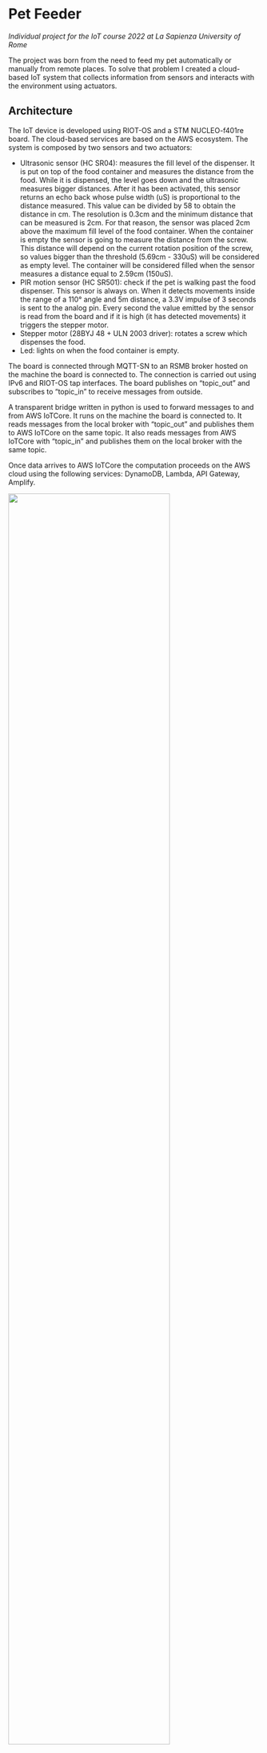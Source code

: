 # Pet Feeder
*Individual project for the IoT course 2022 at La Sapienza University of Rome*

The project was born from the need to feed my pet automatically or manually from remote places. To solve that problem I created a cloud-based IoT system that collects information from sensors and interacts with the environment using actuators.

## Architecture
The IoT device is developed using RIOT-OS and a STM NUCLEO-f401re board. The cloud-based services are based on the AWS ecosystem.
The system is composed by two sensors and two actuators:
- Ultrasonic sensor (HC SR04): measures the fill level of the dispenser. It is put on top of the food container and measures the distance from the food. While it is dispensed, the level goes down and the ultrasonic measures bigger distances.
After it has been activated, this sensor returns an echo back whose pulse width (uS) is proportional to the distance measured. This value can be divided by 58 to obtain the distance in cm. The resolution is 0.3cm and the minimum distance that can be measured is 2cm. For that reason, the sensor was placed 2cm above the maximum fill level of the food container.
When the container is empty the sensor is going to measure the distance from the screw. This distance will depend on the current rotation position of the screw, so values bigger than the threshold (5.69cm - 330uS) will be considered as empty level. The container will be considered filled when the sensor measures a distance equal to 2.59cm (150uS).
- PIR motion sensor (HC SR501): check if the pet is walking past the food dispenser. This sensor is always on. When it detects movements inside the range of a 110° angle and 5m distance, a 3.3V impulse of 3 seconds is sent to the analog pin. Every second the value emitted by the sensor is read from the board and if it is high (it has detected movements) it triggers the stepper motor.
- Stepper motor (28BYJ 48 + ULN 2003 driver): rotates a screw which dispenses the food.
- Led: lights on when the food container is empty.

The board is connected through MQTT-SN to an RSMB broker hosted on the machine the board is connected to. The connection is carried out using IPv6 and RIOT-OS tap interfaces. The board publishes on “topic_out” and subscribes to “topic_in” to receive messages from outside.

A transparent bridge written in python is used to forward messages to and from AWS IoTCore. It runs on the machine the board is connected to. It reads messages from the local broker with “topic_out” and publishes them to AWS IoTCore on the same topic. It also reads messages from AWS IoTCore with “topic_in” and publishes them on the local broker with the same topic.

Once data arrives to AWS IoTCore the computation proceeds on the AWS cloud using the following services: DynamoDB, Lambda, API Gateway, Amplify.

<img src="./Media/diagram.png" width="80%">

## Network
In the network there will be transmitted only the fill level coming from the board and the dispense message going to the board. These messages are less than 25 bytes, so even a narrow band will be suitable for our use. Low latency is required to deliver the dispense message, as the user expects its action of clicking the button on the web dashboard to be executed in the range of 1 to 5 seconds.
- The average measured latency of the system from the moment in which the ultrasonic sensor is asked to read the fill level to the point in which the result is integrated in the dashboard is less than 2 seconds. That is also because of the time the browser takes to update after it receives a message from the WebSocket.
- The average measured latency of the system from the moment in which the user requests a dispense from the dashboard to the point in which the stepper motor actually dispenses food is less than 1 second.
- The average round trip time from the moment in which the user requests a dispense from the dashboard to the point in which the new fill level is integrated in the dashboard is less than 5 seconds. That is because the fill level is measured after the dispenser has finished dispensing food and this process takes up to 2 seconds.

These latencies are short enough to not affect the usability of the system and are compliant with the objectives set before the development.

Data is transmitted every time the user asks to dispense food and every time food is dispensed (to store the fill level in the cloud). In the first case the message will have a fixed length of 22 bytes. In the second case the message will have a fixed length of 17 bytes. Clearly there will be overhead due to headers necessary to transmit the messages. MQTT-SN was chosen as the protocol to transmit messages because of its characteristics suitable for IoT applications, in particular for its small overhead.

## Logic
This IoT system follows the 'Sense-Think-Act' paradigm.

When the PIR motion sensor detects a pet walking past the dispenser it sends an impulse to an analog pin which is read every second. When the impulse is detected a callback function is called and the stepper motor is activated to do 2000 steps and dispense food. A timer is set to disable the stepper for a certain amount of time and avoid it dispensing food every time the pet walks past. The user can also dispense food from remotely using a web dashboard.

After having dispensed food, the ultrasonic sensor is activated to measure the fill level of the food container. If the value is over a threshold the led is switched on to report that it needs to be filled. If the led is on but the container has been filled, it is switched off.

The application collects and stores only the fill level coming from the ultrasonic sensor. This happens after every time food is dispensed, both if as a consequence of motion detection or if the user has manually dispensed it. These data are then stored in AWS DynamoDB to be included in the web dashboard.

The computation linked to sensors and actuators is carried on entirely on the board, while the cloud only manages the communications with the user via the web dashboard. The following AWS services were used:

DynamoDB:
- table: connections; partition key: conn_id (String)
- table: pet_feeder; partition key: id_time (Number); column: fill_level (String)

API Gateway:
- name: update_level; protocol: WebSocket; routes: connect (linked to lambda function websocket_connect.py) and disconnect (linked to lambda function websocket_disconnect.py)
- name: petfeeder_api; protocol: REST; resources: GET (linked to lambda function read_level_from_db.py) and POST (linked to lambda function publish_dispense_to_iotcore.py)

AWS Amplify:
- Code inside WebApp folder

IoTCore:
- rule: perfeeder_store; rule query statement: SELECT message FROM 'topic_out'; actions:
Insert a message into a DynamoDB table (partition key value: ${timestamp()}; write message data to this column: fill_level) and
Send a message to a lambda function (send_to_websocket.py).

Messages format:
- topic: topic_in; {“message” : “dispense”}
- topic: topic_out; {“message” : “%value”} where %value is an integer

Lambda functions:
- publish_dispense_to_iotcore: publishes the dispense message to topic_in.
- read_level_from_db: returns the elements from DynamoDB table “pet_feeder” whose id_time is not older than one hour before when it is called.
- send_to_websocket: sends the new value to all active WebSocket connections.
- websocket_connect: stores in DynamoDB table “connections” the connection id in input.
- websocket_disconnect: deletes from DynamoDB table “connections” the connection id in input.

Policies were set up using AWS IAM (Identity and Access Management) to ensure proper communication between the above services.

## How to setup and run the system

1. Configure the AWS cloud system:
- Lambda. Create five lambda functions in python using the code provided in the folder LambdaFunctions. The functions are: publish_dispense_to_iotcore, read_level_from_db, send_to_websocket, websocket_connect, websocket_disconnect.
- DynamoDB. Create two tables: connections (with partition key “conn_id” of type String) and pet_feeder (with partition key “id_time” of type Number).
- IoTCore. Create a new Thing. Then set up a new rule using the selector “SELECT message FROM 'topic_out'” and two actions: insert message in DynamoDB table (with partition key value “${timestamp()}” and write message data to the column “fill_level”) and sends a message to the lambda function “send_to_websocket.py”.
- API Gateway. Create a REST API with resources GET (linked to lambda function read_level_from_db.py) and POST (linked to lambda function publish_dispense_to_iotcore.py). Create a WebSocket API with routes “connect” (linked to lambda function websocket_connect.py) and “disconnect” (linked to lambda function websocket_disconnect.py). Inside the lambda function send_to_websocket.py update the endpoint url with the one provided by the API gateway.
- Amplify. Create a new app and upload the code provided in the WebApp folder. In the file index.js update the API endpoints into the functions webSocketLaunch, dispense and callApi.
- IAM. Set up all the policies needed to allow the services to communicate between them.

2. Connect all the sensors and actuators to the board using the following schema:
<img src="./Media/wiring.png" width="80%">

3. Clone the [mosquitto.rsmb repository](https://github.com/eclipse/mosquitto.rsmb.git) to your machine, go inside the folder mosquitto.rsmb/rsmb/src and compile the code using the command “make”. In the folder mosquitto.rsmb/rsmb create a file called config.conf and paste inside it the following code:
`listener 1885 INADDR_ANY mqtts \n ipv6 true \n listener 1886 INADDR_ANY \n ipv6 true`.
In the folder mosquitto.rsmb/rsmb launch the command “./src/broker_mqtts config.conf” to open the local MQTT broker.

4. Inside the file transparent_bridge.py configure the following parameters: host, rootCAPath, certificatePath, privateKeyPath. You should download the necessary files from AWS IotCore. Launch the transparent bridge using the command “python3 transparent_bridge.py”.

5. Clone the [RIOT repository](https://github.com/RIOT-OS/RIOT.git) to your machine and put it inside our RiotCode folder. Then connect the board to the machine and launch the command “make flash” to compile the code and upload it to the MCU. On the machine launch the command "sudo ip a a 2000:2::1 dev tap0". Restart the board through the reset button.

6. Open the Web App at the link provided by AWS Amplify and use the system!

## Miscellaneous
Some 3D models for printed parts were taken from the following links:
https://www.thingiverse.com/thing:14452
https://www.thingiverse.com/thing:548975
https://www.thingiverse.com/thing:3051036
Two accessories were designed specifically for this project. All 3D models can be found in the 3D folder.

[Here](https://www.youtube.com/) is the video of a demonstration of the final system.
[Here](https://www.hackster.io/) is a step-by-step tutorial.
[Here](https://www.hackster.io/) is a blog post related to this project.
[Here](https://dev.d26dl44y42s2gz.amplifyapp.com) is the dashboard.
